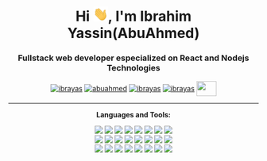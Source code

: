 <h1 align="center">Hi <img src="https://raw.githubusercontent.com/ABSphreak/ABSphreak/master/gifs/Hi.gif" width="30px">, I'm Ibrahim Yassin(AbuAhmed)</h1>
<h3 align="center">Fullstack web developer especialized on React and Nodejs Technologies</h3>
<p align="center">
 
 <p align="center">
<a href="https://www.linkedin.com/in/ibrayas/" target="blank"><img align="center" src="https://cdn.jsdelivr.net/npm/simple-icons@3.0.1/icons/linkedin.svg" alt="ibrayas" height="30" width="40" /></a>
 <a href="https://www.github.com/abuahmed/" target="blank"><img align="center" src="https://cdn.jsdelivr.net/npm/simple-icons@3.0.1/icons/github.svg" alt="abuahmed" height="30" width="40" /></a>
<a href="https://www.hackerrank.com/ibrayas" target="blank"><img align="center" src="https://cdn.jsdelivr.net/npm/simple-icons@3.0.1/icons/hackerrank.svg" alt="ibrayas" height="30" width="40" /></a>
<a href="https://leetcode.com/ibrayas/" target="blank"><img align="center" src="https://cdn.jsdelivr.net/npm/simple-icons@3.0.1/icons/leetcode.svg" alt="ibrayas" height="30" width="40" /></a>
 <a href = "mailto: ibrayas@gmail.com"><img align="center" src="https://simpleicons.org/icons/gmail.svg" height="30" width="40" /></a>
</p>
</p>

---
<p align="center">
 <b>Languages and Tools:</b> 
 </p>
 
<p align="center">
  <code><img width="10%" src="https://www.vectorlogo.zone/logos/reactjs/reactjs-ar21.svg"></code>
  <code><img width="10%" src="https://www.vectorlogo.zone/logos/nodejs/nodejs-ar21.svg"></code>
  <code><img width="10%" src="https://www.vectorlogo.zone/logos/expressjs/expressjs-ar21.svg"></code>
  <code><img width="10%" src="https://www.vectorlogo.zone/logos/typescriptlang/typescriptlang-ar21.svg"></code>
   <code><img width="10%" src="https://www.vectorlogo.zone/logos/javascript/javascript-ar21.svg"></code>
   <code><img width="10%" src="https://www.vectorlogo.zone/logos/nestjs/nestjs-ar21.svg"></code>
   <code><img width="10%" src="https://www.vectorlogo.zone/logos/getbootstrap/getbootstrap-ar21.svg"></code>
   <code><img width="10%" src="https://www.vectorlogo.zone/logos/sass-lang/sass-lang-ar21.svg"></code> 
  <br />
  <code><img width="10%" src="https://www.vectorlogo.zone/logos/graphql/graphql-ar21.svg"></code>
  <code><img width="10%" src="https://www.vectorlogo.zone/logos/mongodb/mongodb-ar21.svg"></code>
  <code><img width="10%" src="https://www.vectorlogo.zone/logos/mysql/mysql-ar21.svg"></code>
  <code><img width="10%" src="https://www.vectorlogo.zone/logos/postgresql/postgresql-ar21.svg"></code>
    <code><img width="10%" src="https://www.vectorlogo.zone/logos/java/java-ar21.svg"></code>
   <code><img width="10%" src="https://www.vectorlogo.zone/logos/springio/springio-ar21.svg"></code>
  <code><img width="10%" src="https://www.vectorlogo.zone/logos/jestjsio/jestjsio-ar21.svg"></code>
  <code><img width="10%" src="https://www.vectorlogo.zone/logos/mochajs/mochajs-ar21.svg"></code>
<!--   <code><img width="10%" src="https://www.vectorlogo.zone/logos/chaijs/chaijs-ar21.svg"></code> -->
  <br />  
  <code><img width="10%" src="https://www.vectorlogo.zone/logos/linux/linux-ar21.svg"></code>
  <code><img width="10%" src="https://www.vectorlogo.zone/logos/digitalocean/digitalocean-ar21.svg"></code>
  <code><img width="10%" src="https://www.vectorlogo.zone/logos/docker/docker-ar21.svg"></code>
  <code><img width="10%" src="https://www.vectorlogo.zone/logos/nginx/nginx-ar21.svg"></code>
  <code><img width="10%" src="https://www.vectorlogo.zone/logos/git-scm/git-scm-ar21.svg"></code>  
  <code><img width="10%" src="https://www.vectorlogo.zone/logos/npmjs/npmjs-ar21.svg"></code>
  <code><img width="10%" src="https://www.vectorlogo.zone/logos/yarnpkg/yarnpkg-ar21.svg"></code>
  <code><img width="10%" src="https://www.vectorlogo.zone/logos/js_webpack/js_webpack-ar21.svg"></code>
</p>

